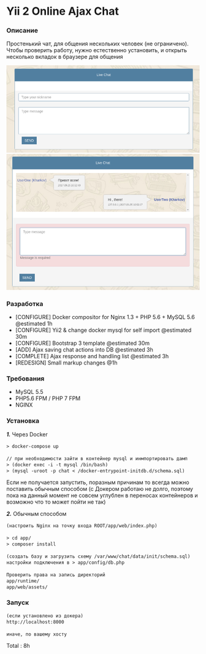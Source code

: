 # Yii 2 Online Ajax Chat

### Описание
Простенький чат, для общения нескольких человек (не ограничено).
Чтобы проверить работу, нужно естественно установить, и открыть несколько вкладок в браузере для общения

![Alt text](/screenshoots/1.png "Optional Title")
![Alt text](/screenshoots/2.png "Optional Title")

### Разработка 
- [CONFIGURE] Docker compositor for Nginx 1.3 + PHP 5.6 + MySQL 5.6 @estimated 1h
- [CONFIGURE] Yii2 & change docker mysql for self import  @estimated 30m
- [CONFIGURE] Bootstrap 3 template @estimated 30m
- [ADD] Ajax saving chat actions into DB @estimated 3h
- [COMPLETE] Ajax response and handling list @estimated 3h
- [REDESIGN] Small markup changes @1h

### Требования
- MySQL 5.5
- PHP5.6 FPM / PHP 7 FPM
- NGINX

### Установка

***1.*** Через Docker
```
> docker-compose up

// при необходимости зайти в контейнер mysql и инмпортировать дамп
> (docker exec -i -t mysql /bin/bash)
> (mysql -uroot -p chat < /docker-entrypoint-initdb.d/schema.sql)
```
Если не получается запустить, поразным причинам то всегда можно поставить обычным способом (с Докером работаю не долго, поэтому пока на данный момент не совсем углублен в переносах контейнеров и возможно что то может пойти не так)

***2.*** Обычным способом 
```
(настроить Nginx на точку входа ROOT/app/web/index.php)

> cd app/
> composer install

(создать базу и загрузить схему /var/www/chat/data/init/schema.sql)
настройки подключения в > app/config/db.php

Проверить права на запись директорий
app/runtime/
app/web/assets/
```

### Запуск

```
(если установлено из докера)
http://localhost:8000

иначе, по вашему хосту
```

Total : 8h
